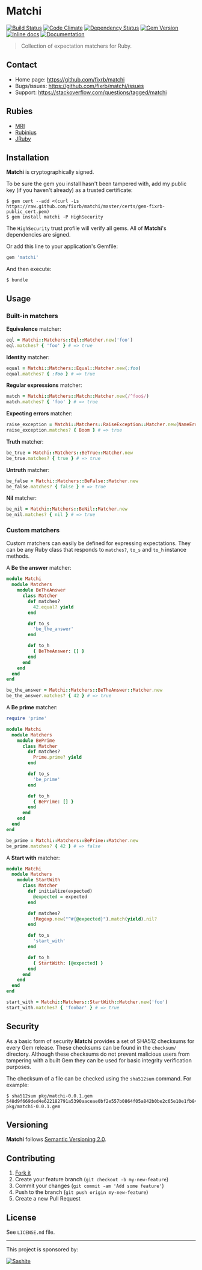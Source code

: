 # Matchi

[![Build Status](https://travis-ci.org/fixrb/matchi.svg?branch=master)][travis]
[![Code Climate](https://codeclimate.com/github/fixrb/matchi/badges/gpa.svg)][codeclimate]
[![Dependency Status](https://gemnasium.com/fixrb/matchi.svg)][gemnasium]
[![Gem Version](https://badge.fury.io/rb/matchi.svg)][gem]
[![Inline docs](http://inch-ci.org/github/fixrb/matchi.svg?branch=master)][inchpages]
[![Documentation](http://img.shields.io/:yard-docs-38c800.svg)][rubydoc]

> Collection of expectation matchers for Ruby.

## Contact

* Home page: https://github.com/fixrb/matchi
* Bugs/issues: https://github.com/fixrb/matchi/issues
* Support: https://stackoverflow.com/questions/tagged/matchi

## Rubies

* [MRI](https://www.ruby-lang.org/)
* [Rubinius](http://rubini.us/)
* [JRuby](http://jruby.org/)

## Installation

__Matchi__ is cryptographically signed.

To be sure the gem you install hasn't been tampered with, add my public key
(if you haven't already) as a trusted certificate:

    $ gem cert --add <(curl -Ls https://raw.github.com/fixrb/matchi/master/certs/gem-fixrb-public_cert.pem)
    $ gem install matchi -P HighSecurity

The `HighSecurity` trust profile will verify all gems.  All of __Matchi__'s
dependencies are signed.

Or add this line to your application's Gemfile:

```ruby
gem 'matchi'
```

And then execute:

    $ bundle

## Usage

### Built-in matchers

**Equivalence** matcher:

```ruby
eql = Matchi::Matchers::Eql::Matcher.new('foo')
eql.matches? { 'foo' } # => true
```

**Identity** matcher:

```ruby
equal = Matchi::Matchers::Equal::Matcher.new(:foo)
equal.matches? { :foo } # => true
```

**Regular expressions** matcher:

```ruby
match = Matchi::Matchers::Match::Matcher.new(/^foo$/)
match.matches? { 'foo' } # => true
```

**Expecting errors** matcher:

```ruby
raise_exception = Matchi::Matchers::RaiseException::Matcher.new(NameError)
raise_exception.matches? { Boom } # => true
```

**Truth** matcher:

```ruby
be_true = Matchi::Matchers::BeTrue::Matcher.new
be_true.matches? { true } # => true
```

**Untruth** matcher:

```ruby
be_false = Matchi::Matchers::BeFalse::Matcher.new
be_false.matches? { false } # => true
```

**Nil** matcher:

```ruby
be_nil = Matchi::Matchers::BeNil::Matcher.new
be_nil.matches? { nil } # => true
```

### Custom matchers

Custom matchers can easily be defined for expressing expectations.  They can be any Ruby class that responds to `matches?`, `to_s` and `to_h` instance methods.

A **Be the answer** matcher:

```ruby
module Matchi
  module Matchers
    module BeTheAnswer
      class Matcher
        def matches?
          42.equal? yield
        end

        def to_s
          'be_the_answer'
        end

        def to_h
          { BeTheAnswer: [] }
        end
      end
    end
  end
end

be_the_answer = Matchi::Matchers::BeTheAnswer::Matcher.new
be_the_answer.matches? { 42 } # => true
```

A **Be prime** matcher:

```ruby
require 'prime'

module Matchi
  module Matchers
    module BePrime
      class Matcher
        def matches?
          Prime.prime? yield
        end

        def to_s
          'be_prime'
        end

        def to_h
          { BePrime: [] }
        end
      end
    end
  end
end

be_prime = Matchi::Matchers::BePrime::Matcher.new
be_prime.matches? { 42 } # => false
```

A **Start with** matcher:

```ruby
module Matchi
  module Matchers
    module StartWith
      class Matcher
        def initialize(expected)
          @expected = expected
        end

        def matches?
          !Regexp.new("^#{@expected}").match(yield).nil?
        end

        def to_s
          'start_with'
        end

        def to_h
          { StartWith: [@expected] }
        end
      end
    end
  end
end

start_with = Matchi::Matchers::StartWith::Matcher.new('foo')
start_with.matches? { 'foobar' } # => true
```

## Security

As a basic form of security __Matchi__ provides a set of SHA512 checksums for
every Gem release.  These checksums can be found in the `checksum/` directory.
Although these checksums do not prevent malicious users from tampering with a
built Gem they can be used for basic integrity verification purposes.

The checksum of a file can be checked using the `sha512sum` command.  For
example:

    $ sha512sum pkg/matchi-0.0.1.gem
    548d9f669ded4e622182791a5390aaceae0bf2e557b0864f05a842b0be2c65e10e1fb8499f49a3b9efd0e8eaeb691351b1c670d6316ce49965a99683b1071389  pkg/matchi-0.0.1.gem

## Versioning

__Matchi__ follows [Semantic Versioning 2.0](http://semver.org/).

## Contributing

1. [Fork it](https://github.com/fixrb/matchi/fork)
2. Create your feature branch (`git checkout -b my-new-feature`)
3. Commit your changes (`git commit -am 'Add some feature'`)
4. Push to the branch (`git push origin my-new-feature`)
5. Create a new Pull Request

## License

See `LICENSE.md` file.

[gem]: https://rubygems.org/gems/matchi
[travis]: https://travis-ci.org/fixrb/matchi
[codeclimate]: https://codeclimate.com/github/fixrb/matchi
[gemnasium]: https://gemnasium.com/fixrb/matchi
[inchpages]: http://inch-ci.org/github/fixrb/matchi
[rubydoc]: http://rubydoc.info/gems/matchi/frames

***

This project is sponsored by:

[![Sashite](http://sashite.com/img/sashite.png)](http://sashite.com/)
